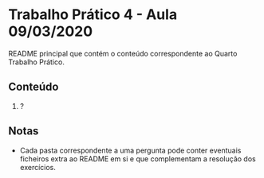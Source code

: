 # Trabalho Prático 4 - Aula 09/03/2020

README principal que contém o conteúdo correspondente ao Quarto Trabalho Prático.

## Conteúdo

1. ?

<p>

## Notas

- Cada pasta correspondente a uma pergunta pode conter eventuais ficheiros extra ao README em si e que complementam a resolução dos exercícios.